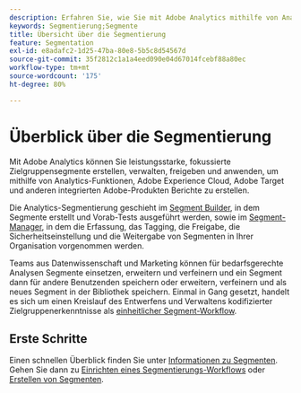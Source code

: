 ```yaml
---
description: Erfahren Sie, wie Sie mit Adobe Analytics mithilfe von Analytics-Funktionen, Adobe Experience Cloud, Adobe Target und anderen integrierten Adobe-Produkten leistungsstarke, zielgerichtete Zielgruppensegmente erstellen, verwalten, freigeben und auf Ihre Berichte anwenden können.
keywords: Segmentierung;Segmente
title: Übersicht über die Segmentierung
feature: Segmentation
exl-id: e8adafc2-1d25-47ba-80e8-5b5c8d54567d
source-git-commit: 35f2812c1a1a4eed090e04d67014fcebf88a80ec
workflow-type: tm+mt
source-wordcount: '175'
ht-degree: 80%

---
```


# Überblick über die Segmentierung

Mit Adobe Analytics können Sie leistungsstarke, fokussierte Zielgruppensegmente erstellen, verwalten, freigeben und anwenden, um mithilfe von Analytics-Funktionen, Adobe Experience Cloud, Adobe Target und anderen integrierten Adobe-Produkten Berichte zu erstellen.

Die Analytics-Segmentierung geschieht im [Segment Builder](/help/components/segmentation/segmentation-workflow/seg-workflow.md), in dem Segmente erstellt und Vorab-Tests ausgeführt werden, sowie im [Segment-Manager](/help/components/segmentation/segmentation-workflow/seg-workflow.md), in dem die Erfassung, das Tagging, die Freigabe, die Sicherheitseinstellung und die Weitergabe von Segmenten in Ihrer Organisation vorgenommen werden.


Teams aus Datenwissenschaft und Marketing können für bedarfsgerechte Analysen Segmente einsetzen, erweitern und verfeinern und ein Segment dann für andere Benutzenden speichern oder erweitern, verfeinern und als neues Segment in der Bibliothek speichern. Einmal in Gang gesetzt, handelt es sich um einen Kreislauf des Entwerfens und Verwaltens kodifizierter Zielgruppenerkenntnisse als [einheitlicher Segment-Workflow](/help/components/segmentation/segmentation-workflow/seg-workflow.md).

## Erste Schritte

Einen schnellen Überblick finden Sie unter [Informationen zu Segmenten](/help/components/segmentation/seg-overview.md). Gehen Sie dann zu [Einrichten eines Segmentierungs-Workflows](/help/components/segmentation/segmentation-workflow/seg-workflow.md) oder [Erstellen von Segmenten](/help/components/segmentation/segmentation-workflow/seg-build.md).
